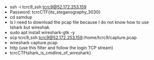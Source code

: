 - ssh -i tcrc9_ssh tcrc9@52.172.253.159
- Password: tcrcCTF{its\_steganography\_3030}
- cd samdup 
- ls 
I need to download the pcap file because I do not know how to use tshark but wireshak. 
- sudo apt install wireshark-gtk -y
- scp tcrc9\_ssh tcrc9@52.172.253.159:/home/tcrc9/capture.pcap
- wireshark capture.pcap
- http (use this filter and follow the login TCP stream)
- tcrcCTFtshark\_is\_cmdline\_of\_wireshark}
